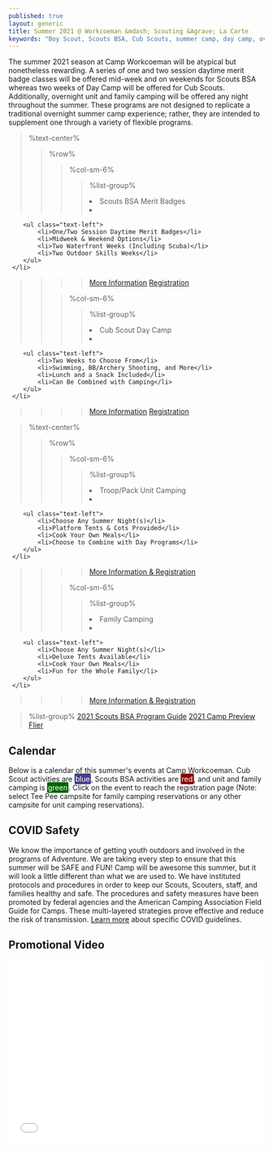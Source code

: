 ```yaml
---
published: true
layout: generic
title: Summer 2021 @ Workcoeman &mdash; Scouting &Agrave; La Carte
keywords: "Boy Scout, Scouts BSA, Cub Scouts, summer camp, day camp, overview, Scouting, Scouting A La Carte, Family Camping, Overnight Camping, Merit Badges"
---
```


The summer 2021 season at Camp Workcoeman will be atypical but nonetheless rewarding. A series of one and two session daytime merit badge classes will be offered mid-week and on weekends for Scouts BSA whereas two weeks of Day Camp will be offered for Cub Scouts. Additionally, overnight unit and family camping will be offered any night throughout the summer. These programs are not designed to replicate a traditional overnight summer camp experience; rather, they are intended to supplement one through a variety of flexible programs.

> %text-center%
>> %row%
>>> %col-sm-6%
>>>> %list-group%
>>>> <li class="list-group-item active h3">Scouts BSA Merit Badges</li>
>>>> <li class="list-group-item">
        <ul class="text-left">
            <li>One/Two Session Daytime Merit Badges</li>
            <li>Midweek & Weekend Options</li>
            <li>Two Waterfront Weeks (Including Scuba)</li>
            <li>Two Outdoor Skills Weeks</li>
        </ul>
     </li>
>>>> <a href="{{ site.url }}/scouts-bsa/summer-programs/" class="list-group-item">More Information</a>
>>>> <a href="{{ site.url }}/scouts-bsa/register/" class="list-group-item">Registration</a>
>>
>>> %col-sm-6%
>>>> %list-group%
>>>> <li class="list-group-item active h3">Cub Scout Day Camp</li>
>>>> <li class="list-group-item">
        <ul class="text-left">
            <li>Two Weeks to Choose From</li>
            <li>Swimming, BB/Archery Shooting, and More</li>
            <li>Lunch and a Snack Included</li>
            <li>Can Be Combined with Camping</li>
        </ul>
     </li>
>>>> <a href="{{ site.url }}/cub-scouts/day-camp/" class="list-group-item">More Information</a>
>>>> <a href="{{ site.url }}/cub-scouts/register/" class="list-group-item">Registration</a>

> %text-center%
>> %row%
>>> %col-sm-6%
>>>> %list-group%
>>>> <li class="list-group-item active h3">Troop/Pack Unit Camping</li>
>>>> <li class="list-group-item">
        <ul class="text-left">
            <li>Choose Any Summer Night(s)</li>
            <li>Platform Tents & Cots Provided</li>
            <li>Cook Your Own Meals</li>
            <li>Choose to Combine with Day Programs</li>
        </ul>
     </li>
>>>> <a href="{{ site.url }}/summer-camp/overnight-camping/" class="list-group-item">More Information & Registration</a>
>>
>>> %col-sm-6%
>>>> %list-group%
>>>> <li class="list-group-item active h3">Family Camping</li>
>>>> <li class="list-group-item">
        <ul class="text-left">
            <li>Choose Any Summer Night(s)</li>
            <li>Deluxe Tents Available</li>
            <li>Cook Your Own Meals</li>
            <li>Fun for the Whole Family</li>
        </ul>
     </li>
>>>> <a href="{{ site.url }}/summer-camp/overnight-camping/" class="list-group-item">More Information & Registration</a>


> %list-group%
> <a href="{{ site.url }}/pdf/2021/2021-program-guide.pdf" class="list-group-item">2021 Scouts BSA Program Guide</a>
> <a href="{{ site.url }}/pdf/2021/2021-preview-flier.pdf" class="list-group-item">2021 Camp Preview Flier</a>

## Calendar

<link href='/css/fullcalendar-main.min.css'/ rel="stylesheet">
<script src='/js/fullcalendar-main.min.js'></script>
<script>

  document.addEventListener('DOMContentLoaded', function() {
    var calendarEl = document.getElementById('calendar');
    var calendar = new FullCalendar.Calendar(calendarEl, {
      initialView: 'dayGridMonth',
      themeSystem: 'bootstrap',
      //validRange: {start: '2021-07-01', end: '2021-08-31'},
      initialDate: '2021-07-01',
      headerToolbar: {start: 'title', center: '', end: 'prev,next'},
      //height: '650',
      //eventClick: function(info){https://campworkcoeman.org/},
      events: [
          {title: 'Cub Scout Day Camp — Week 1', start: '2021-07-19', end: '2021-07-24', url: 'https://scoutingevent.com/066-44691-120335', color: 'DarkSlateBlue'},
          {title: 'Cub Scout Day Camp — Week 2', start: '2021-08-09', end: '2021-08-14', url: 'https://scoutingevent.com/066-44691-120336', color: 'DarkSlateBlue'},
          {title: 'Baloo\'s Family Camp — Weekend 1', start: '2021-07-24', end: '2021-07-26', url: 'https://scoutingevent.com/066-46544-124502', color: 'DarkSlateBlue'},
          {title: 'Baloo\'s Family Camp — Weekend 2', start: '2021-08-14', end: '2021-08-16', url: 'https://scoutingevent.com/066-46544-124503', color: 'DarkSlateBlue'},
          {title: 'Unit and Family Camping', start: '2021-07-05', end: '2021-08-16', url: 'https://campreservation.com/066/Camps/636', color: 'DarkGreen'},
          {title: 'Waterfront Merit Badges — Week 1', start: '2021-07-06', end: '2021-07-09', url: 'https://scoutingevent.com/066-44692-120337', color: 'DarkRed'},
          {title: 'Preparedness Weekend — Weekend 1', start: '2021-07-10', end: '2021-07-12', url: 'https://scoutingevent.com/066-44692-120337', color: 'DarkRed'},
          {title: 'Scuba Certification Camp — Week 1', start: '2021-07-06', end: '2021-07-09', url: 'https://scoutingevent.com/066-44907-120908', color: 'DarkRed'},
          {title: 'Outdoor Skills Merit Badges Week', start: '2021-07-13', end: '2021-07-16', url: 'https://scoutingevent.com/066-44692-120388', color: 'DarkRed'},
          {title: 'Shooting Sports Weekend — Weekend 1', start: '2021-07-17', end: '2021-07-19', url: 'https://scoutingevent.com/066-44692-120388', color: 'DarkRed'},
          {title: 'Waterfront Merit Badges — Week 2', start: '2021-07-27', end: '2021-07-30', url: 'https://scoutingevent.com/066-44692-120389', color: 'DarkRed'},
          {title: 'Preparedness Weekend — Weekend 2', start: '2021-07-31', end: '2021-08-02', url: 'https://scoutingevent.com/066-44692-120389', color: 'DarkRed'},
          {title: 'Scuba Certification Camp — Week 2', start: '2021-07-27', end: '2021-07-30', url: 'https://scoutingevent.com/066-44907-120909', color: 'DarkRed'},
          {title: 'Cooking Merit Badge Week', start: '2021-08-03', end: '2021-08-06', url: 'https://scoutingevent.com/066-44692-120390', color: 'DarkRed'},
          {title: 'Shooting Sports Weekend — Weekend 2', start: '2021-08-07', end: '2021-08-09', url: 'https://scoutingevent.com/066-44692-120390', color: 'DarkRed'},
        ]
    });
    calendar.render();
  });

</script>

Below is a calendar of this summer's events at Camp Workcoeman. Cub Scout activities are <span style="background-color: DarkSlateBlue; color: white; padding: 2px; border-radius: 2px">blue</span>, Scouts BSA activities are <span style="background-color: DarkRed; color: white; padding: 2px; border-radius: 2px">red</span>, and unit and family camping is <span style="background-color: DarkGreen; color: white; padding: 2px; border-radius: 2px">green</span>. Click on the event to reach the registration page (Note: select Tee Pee campsite for family camping reservations or any other campsite for unit camping reservations).

<div id='calendar'></div>

## COVID Safety

We know the importance of getting youth outdoors and involved in the programs of Adventure.  We are taking every step to ensure that this summer will be SAFE and FUN!  Camp will be awesome this summer, but it will look a little different than what we are used to.  We have instituted protocols and procedures in order to keep our Scouts, Scouters, staff, and families healthy and safe.  The procedures and safety measures have been promoted by federal agencies and the American Camping Association Field Guide for Camps. These multi-layered strategies prove effective and reduce the risk of transmission. <a href="https://tinyurl.com/33wn554u">Learn more</a> about specific COVID guidelines.

## Promotional Video

<iframe style="max-width: 640px; width: 100%; height: 360px; border: none;" src="//www.youtube-nocookie.com/embed/uXSOw9eqJAc?rel=0" allowfullscreen></iframe>

